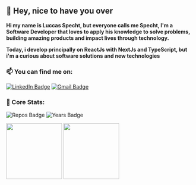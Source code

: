 ## 👋 Hey, nice to have you over

<strong> 
 Hi my name is Luccas Specht, but everyone calls me Specht, I'm a Software Developer that loves to apply his knowledge to solve problems, building amazing products and impact      lives through technology.
</strong>
</p>
<strong>
  Today, i develop principally on ReactJs with NextJs and TypeScript, but i'm a curious about software solutions and new technologies
</strong>

### 📫 You can find me on:
[![LinkedIn Badge](https://img.shields.io/badge/linkedin--%2300EBEB?style=for-the-badge&logo=linkedin&logoColor=white)](https://www.linkedin.com/in/luccas-specht)
[![Gmail Badge](https://img.shields.io/badge/Gmail--%2300EBEB?style=for-the-badge&logo=gmail&logoColor=white&link=mailto:luccasspecht70@gmail.com)](mailto:luccasspecht70@gmail.com)


### 🧠 Core Stats:
![Repos Badge](https://badges.pufler.dev/repos/luccas-specht?style=for-the-badge&color=00CDCD)
![Years Badge](https://badges.pufler.dev/years/luccas-specht?style=for-the-badge&color=00CDCD)


<div>
 <img height='150rem' src="https://github-readme-stats.vercel.app/api?username=luccas-specht&hide=contribs&show_icons=true&theme=tokyonight&include_all_commits=true&count_private=true"/>
 <img height='150rem' src="https://github-readme-stats.vercel.app/api/top-langs/?username=luccas-specht&hide=objective-c,python,ruby,starlark,shell,objective-c,handlebars,dockerfile&layout=compact&langs_count=7&theme=tokyonight"/>
</div>


<!---
![Snake animation](https://github.com/luccas-specht/luccas-specht/blob/output/github-contribution-grid-snake.svg)
-->
